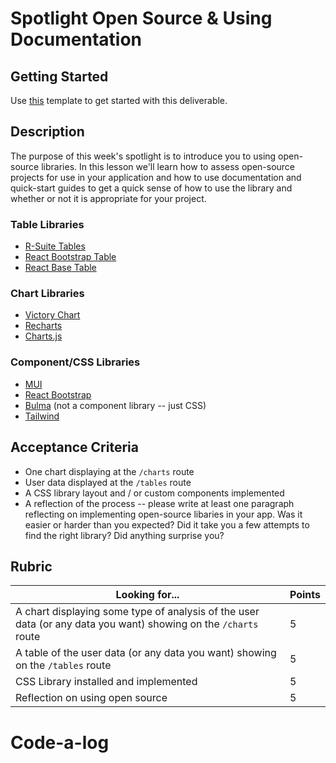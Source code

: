 # Spotlight Open Source & Using Documentation

## Getting Started

Use [this](https://github.com/alchemycodelab/react-spotlight-open-source) template to get started with this deliverable.

## Description

The purpose of this week's spotlight is to introduce you to using open-source libraries. In this lesson we'll learn how to assess open-source projects for use in your application and how to use documentation and quick-start guides to get a quick sense of how to use the library and whether or not it is appropriate for your project.

### Table Libraries

- [R-Suite Tables](https://github.com/rsuite/rsuite-table)
- [React Bootstrap Table](https://react-bootstrap-table.github.io/react-bootstrap-table2/)
- [React Base Table](https://github.com/Autodesk/react-base-table)

### Chart Libraries

- [Victory Chart](https://formidable.com/open-source/victory/docs/victory-chart/)
- [Recharts](https://recharts.org/en-US/)
- [Charts.js](https://github.com/reactchartjs/react-chartjs-2)

### Component/CSS Libraries

- [MUI](https://mui.com/)
- [React Bootstrap](https://react-bootstrap.github.io/)
- [Bulma](https://bulma.io/) (not a component library -- just CSS)
- [Tailwind](https://tailwindcss.com/)

## Acceptance Criteria

- One chart displaying at the `/charts` route
- User data displayed at the `/tables` route
- A CSS library layout and / or custom components implemented
- A reflection of the process -- please write at least one paragraph reflecting on implementing open-source libaries in your app. Was it easier or harder than you expected? Did it take you a few attempts to find the right library? Did anything surprise you?

## Rubric

| Looking for...                                                                           | Points |
| ---------------------------------------------------------------------------------------- | ------ |
| A chart displaying some type of analysis of the user data (or any data you want) showing on the `/charts` route | 5      |
| A table of the user data (or any data you want) showing on the `/tables` route                                  | 5      |
| CSS Library installed and implemented                                                    | 5      |
| Reflection on using open source                                                          | 5      |
# Code-a-log
